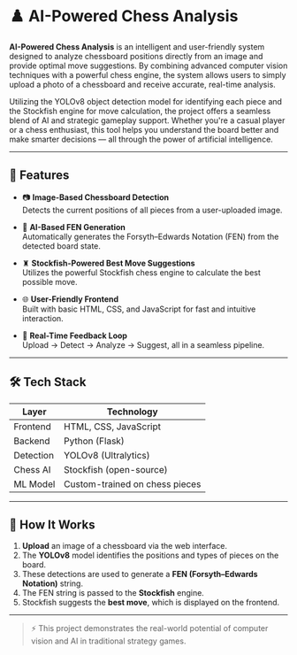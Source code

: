 # ♟️ AI-Powered Chess Analysis

**AI-Powered Chess Analysis** is an intelligent and user-friendly system designed to analyze chessboard positions directly from an image and provide optimal move suggestions. By combining advanced computer vision techniques with a powerful chess engine, the system allows users to simply upload a photo of a chessboard and receive accurate, real-time analysis.

Utilizing the YOLOv8 object detection model for identifying each piece and the Stockfish engine for move calculation, the project offers a seamless blend of AI and strategic gameplay support. Whether you're a casual player or a chess enthusiast, this tool helps you understand the board better and make smarter decisions — all through the power of artificial intelligence.

---

## 🎯 Features

- 📷 **Image-Based Chessboard Detection**  
  Detects the current positions of all pieces from a user-uploaded image.

- 🧠 **AI-Based FEN Generation**  
  Automatically generates the Forsyth–Edwards Notation (FEN) from the detected board state.

- ♜ **Stockfish-Powered Best Move Suggestions**  
  Utilizes the powerful Stockfish chess engine to calculate the best possible move.

- 🌐 **User-Friendly Frontend**  
  Built with basic HTML, CSS, and JavaScript for fast and intuitive interaction.

- 🔁 **Real-Time Feedback Loop**  
  Upload → Detect → Analyze → Suggest, all in a seamless pipeline.

---

## 🛠 Tech Stack

| Layer     | Technology             |
|-----------|------------------------|
| Frontend  | HTML, CSS, JavaScript  |
| Backend   | Python (Flask)         |
| Detection | YOLOv8 (Ultralytics)   |
| Chess AI  | Stockfish (open-source)|
| ML Model  | Custom-trained on chess pieces |

---

## 🚀 How It Works

1. **Upload** an image of a chessboard via the web interface.  
2. The **YOLOv8** model identifies the positions and types of pieces on the board.  
3. These detections are used to generate a **FEN (Forsyth–Edwards Notation)** string.  
4. The FEN string is passed to the **Stockfish** engine.  
5. Stockfish suggests the **best move**, which is displayed on the frontend.

---

> ⚡ This project demonstrates the real-world potential of computer vision and AI in traditional strategy games.
